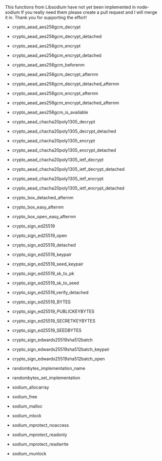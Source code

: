 This functions from Libsodium have not yet been implemented in node-sodium
If you really need them please create a pull request and I will merge it in. Thank you for supporting the effort!

  * crypto_aead_aes256gcm_decrypt
  * crypto_aead_aes256gcm_decrypt_detached
  * crypto_aead_aes256gcm_encrypt
  * crypto_aead_aes256gcm_encrypt_detached
  
  * crypto_aead_aes256gcm_beforenm
  * crypto_aead_aes256gcm_decrypt_afternm
  * crypto_aead_aes256gcm_decrypt_detached_afternm
  * crypto_aead_aes256gcm_encrypt_afternm
  * crypto_aead_aes256gcm_encrypt_detached_afternm
  * crypto_aead_aes256gcm_is_available
  
  * crypto_aead_chacha20poly1305_decrypt
  * crypto_aead_chacha20poly1305_decrypt_detached
  * crypto_aead_chacha20poly1305_encrypt
  * crypto_aead_chacha20poly1305_encrypt_detached
  
  * crypto_aead_chacha20poly1305_ietf_decrypt
  * crypto_aead_chacha20poly1305_ietf_decrypt_detached
  * crypto_aead_chacha20poly1305_ietf_encrypt
  * crypto_aead_chacha20poly1305_ietf_encrypt_detached
  
  * crypto_box_detached_afternm
  * crypto_box_easy_afternm
  * crypto_box_open_easy_afternm
  
  * crypto_sign_ed25519
  * crypto_sign_ed25519_open
  * crypto_sign_ed25519_detached
  * crypto_sign_ed25519_keypair
  * crypto_sign_ed25519_seed_keypair
  * crypto_sign_ed25519_sk_to_pk
  * crypto_sign_ed25519_sk_to_seed
  * crypto_sign_ed25519_verify_detached
  
  * crypto_sign_ed25519_BYTES
  * crypto_sign_ed25519_PUBLICKEYBYTES
  * crypto_sign_ed25519_SECRETKEYBYTES
  * crypto_sign_ed25519_SEEDBYTES
  
  * crypto_sign_edwards25519sha512batch
  * crypto_sign_edwards25519sha512batch_keypair
  * crypto_sign_edwards25519sha512batch_open
  
  * randombytes_implementation_name
  * randombytes_set_implementation
  * sodium_allocarray
  * sodium_free
  * sodium_malloc
  * sodium_mlock
  * sodium_mprotect_noaccess
  * sodium_mprotect_readonly
  * sodium_mprotect_readwrite
  * sodium_munlock